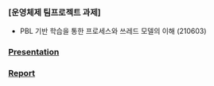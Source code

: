 ### [운영체제 팀프로젝트 과제]
- PBL 기반 학습을 통한 프로세스와 쓰레드 모델의 이해 (210603)

### [Presentation](https://github.com/furthermares/KPU-OS-TP1/blob/main/%EB%B0%9C%ED%91%9C%EC%9E%90%EB%A3%8C.pptx)
### [Report](https://github.com/furthermares/KPU-OS-TP1/blob/main/OS%207%ED%8C%80%20PBL%20%EC%B5%9C%EC%A2%85%20%EB%B3%B4%EA%B3%A0%EC%84%9C.hwp)
